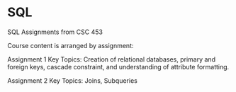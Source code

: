 # SQL
SQL Assignments from CSC 453

Course content is arranged by assignment:

Assignment 1
Key Topics: Creation of relational databases, primary and foreign keys, cascade constraint, and understanding of attribute formatting.

Assignment 2
Key Topics: Joins, Subqueries

 





